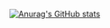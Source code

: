 [![Anurag's GitHub stats](https://github-readme-stats.vercel.app/api?username=nyastrymny)](https://github.com/anuraghazra/github-readme-stats)
